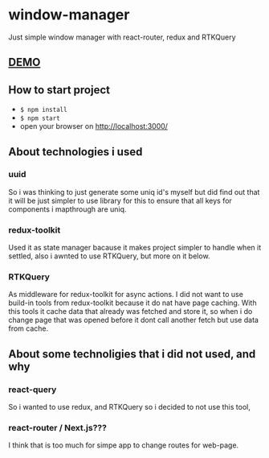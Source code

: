 # window-manager

Just simple window manager with react-router, redux and RTKQuery

## [DEMO](https://mtctxd.github.io/window-manager/)


## How to start project

- `$ npm install`
- `$ npm start`
- open your browser on [http://localhost:3000/](http://localhost:3000/)

## About technologies i used

### uuid
So i was thinking to just generate some uniq id's myself but did find out that it will be just simpler to use library for this to ensure that all keys for components i mapthrough are uniq.

### redux-toolkit
Used it as state manager bacause it makes project simpler to handle when it settled, also i awnted to use RTKQuery, but more on it below.

### RTKQuery
As middleware for redux-toolkit for async actions. I did not want to use build-in tools from redux-toolkit because it do nat have page caching. With this tools it cache data that already was fetched and store it, so when i do change page that was opened before it dont call another fetch but use data from cache.

## About some technoligies that i did not used, and why

### react-query
So i wanted to use redux, and RTKQuery so i decided to not use this tool,

### react-router / Next.js???
I think that is too much for simpe app to change routes for web-page.

